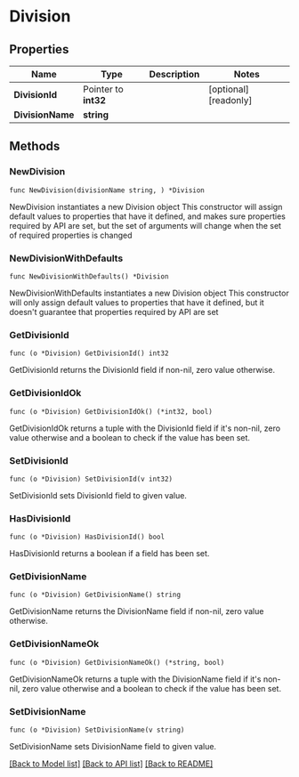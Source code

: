 # Division

## Properties

Name | Type | Description | Notes
------------ | ------------- | ------------- | -------------
**DivisionId** | Pointer to **int32** |  | [optional] [readonly] 
**DivisionName** | **string** |  | 

## Methods

### NewDivision

`func NewDivision(divisionName string, ) *Division`

NewDivision instantiates a new Division object
This constructor will assign default values to properties that have it defined,
and makes sure properties required by API are set, but the set of arguments
will change when the set of required properties is changed

### NewDivisionWithDefaults

`func NewDivisionWithDefaults() *Division`

NewDivisionWithDefaults instantiates a new Division object
This constructor will only assign default values to properties that have it defined,
but it doesn't guarantee that properties required by API are set

### GetDivisionId

`func (o *Division) GetDivisionId() int32`

GetDivisionId returns the DivisionId field if non-nil, zero value otherwise.

### GetDivisionIdOk

`func (o *Division) GetDivisionIdOk() (*int32, bool)`

GetDivisionIdOk returns a tuple with the DivisionId field if it's non-nil, zero value otherwise
and a boolean to check if the value has been set.

### SetDivisionId

`func (o *Division) SetDivisionId(v int32)`

SetDivisionId sets DivisionId field to given value.

### HasDivisionId

`func (o *Division) HasDivisionId() bool`

HasDivisionId returns a boolean if a field has been set.

### GetDivisionName

`func (o *Division) GetDivisionName() string`

GetDivisionName returns the DivisionName field if non-nil, zero value otherwise.

### GetDivisionNameOk

`func (o *Division) GetDivisionNameOk() (*string, bool)`

GetDivisionNameOk returns a tuple with the DivisionName field if it's non-nil, zero value otherwise
and a boolean to check if the value has been set.

### SetDivisionName

`func (o *Division) SetDivisionName(v string)`

SetDivisionName sets DivisionName field to given value.



[[Back to Model list]](../README.md#documentation-for-models) [[Back to API list]](../README.md#documentation-for-api-endpoints) [[Back to README]](../README.md)


